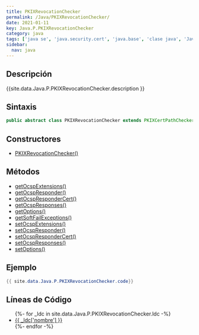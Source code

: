 ```yaml
---
title: PKIXRevocationChecker
permalink: /Java/PKIXRevocationChecker/
date: 2021-01-11
key: Java.P.PKIXRevocationChecker
category: java
tags: ['java se', 'java.security.cert', 'java.base', 'clase java', 'Java 1.8']
sidebar: 
  nav: java
---
```


## Descripción
{{site.data.Java.P.PKIXRevocationChecker.description }}

## Sintaxis
~~~java
public abstract class PKIXRevocationChecker extends PKIXCertPathChecker
~~~

## Constructores
* [PKIXRevocationChecker()](/Java/PKIXRevocationChecker/PKIXRevocationChecker/)

## Métodos
* [getOcspExtensions()](/Java/PKIXRevocationChecker/getOcspExtensions)
* [getOcspResponder()](/Java/PKIXRevocationChecker/getOcspResponder)
* [getOcspResponderCert()](/Java/PKIXRevocationChecker/getOcspResponderCert)
* [getOcspResponses()](/Java/PKIXRevocationChecker/getOcspResponses)
* [getOptions()](/Java/PKIXRevocationChecker/getOptions)
* [getSoftFailExceptions()](/Java/PKIXRevocationChecker/getSoftFailExceptions)
* [setOcspExtensions()](/Java/PKIXRevocationChecker/setOcspExtensions)
* [setOcspResponder()](/Java/PKIXRevocationChecker/setOcspResponder)
* [setOcspResponderCert()](/Java/PKIXRevocationChecker/setOcspResponderCert)
* [setOcspResponses()](/Java/PKIXRevocationChecker/setOcspResponses)
* [setOptions()](/Java/PKIXRevocationChecker/setOptions)

## Ejemplo
~~~java
{{ site.data.Java.P.PKIXRevocationChecker.code}}
~~~

## Líneas de Código
<ul>
{%- for _ldc in site.data.Java.P.PKIXRevocationChecker.ldc -%}
   <li>
       <a href="{{_ldc['url'] }}">{{ _ldc['nombre'] }}</a>
   </li>
{%- endfor -%}
</ul>

